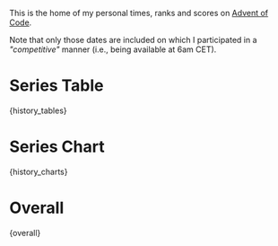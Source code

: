 This is the home of my personal times, ranks and scores on [Advent of Code](https://adventofcode.com/).

Note that only those dates are included on which I participated in a *"competitive"* manner (i.e., being available at 6am CET).

# Series Table
{history_tables}

# Series Chart
{history_charts}

# Overall
{overall}

